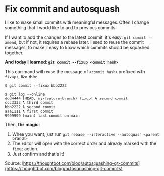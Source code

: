 # Fix commit and autosquash

I like to make small commits with meaningful messages. Often I change something that I would like to add to previous commits.

If I want to add the changes to the latest commit, it's easy: `git commit --amend`, but if not, it requires a rebase later. I used to reuse the commit messages, to make it easy to know which commits should be squashed together.



**And today I learned: `git commit --fixup <commit hash>`**



This command will reuse the message of `<commit hash>` prefixed with `fixup!`, like this:

```shel
$ git commit --fixup bbb2222

$ git log --online
ddd4444 (HEAD, my-feature-branch) fixup! A second commit
ccc3333 A third commit
bbb2222 A second commit
aaa1111 A first commit
9999999 (main) last commit on main
```



Then, **the magic**:

1. When you want, just run `git rebase --interactive --autoquash <parent branch>`
2. The editor will open with the correct order and already marked with the `fixup` action.
3. Just confirm and that's it!



Source: [https://thoughtbot.com/blog/autosquashing-git-commits](https://thoughtbot.com/blog/autosquashing-git-commits)

